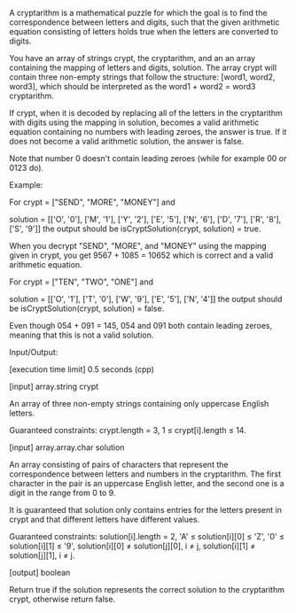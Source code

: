 A cryptarithm is a mathematical puzzle for which the goal is to find the correspondence between letters and digits, such that the given arithmetic equation consisting of letters holds true when the letters are converted to digits.

You have an array of strings crypt, the cryptarithm, and an an array containing the mapping of letters and digits, solution. The array crypt will contain three non-empty strings that follow the structure: [word1, word2, word3], which should be interpreted as the word1 + word2 = word3 cryptarithm.

If crypt, when it is decoded by replacing all of the letters in the cryptarithm with digits using the mapping in solution, becomes a valid arithmetic equation containing no numbers with leading zeroes, the answer is true. If it does not become a valid arithmetic solution, the answer is false.

Note that number 0 doesn't contain leading zeroes (while for example 00 or 0123 do).

Example:

For crypt = ["SEND", "MORE", "MONEY"] and

solution = [['O', '0'],
            ['M', '1'],
            ['Y', '2'],
            ['E', '5'],
            ['N', '6'],
            ['D', '7'],
            ['R', '8'],
            ['S', '9']]
the output should be
isCryptSolution(crypt, solution) = true.

When you decrypt "SEND", "MORE", and "MONEY" using the mapping given in crypt, you get 9567 + 1085 = 10652 which is correct and a valid arithmetic equation.

For crypt = ["TEN", "TWO", "ONE"] and

solution = [['O', '1'],
            ['T', '0'],
            ['W', '9'],
            ['E', '5'],
            ['N', '4']]
the output should be
isCryptSolution(crypt, solution) = false.

Even though 054 + 091 = 145, 054 and 091 both contain leading zeroes, meaning that this is not a valid solution.

Input/Output:

[execution time limit] 0.5 seconds (cpp)

[input] array.string crypt

An array of three non-empty strings containing only uppercase English letters.

Guaranteed constraints:
crypt.length = 3,
1 ≤ crypt[i].length ≤ 14.

[input] array.array.char solution

An array consisting of pairs of characters that represent the correspondence between letters and numbers in the cryptarithm. The first character in the pair is an uppercase English letter, and the second one is a digit in the range from 0 to 9.

It is guaranteed that solution only contains entries for the letters present in crypt and that different letters have different values.

Guaranteed constraints:
solution[i].length = 2,
'A' ≤ solution[i][0] ≤ 'Z',
'0' ≤ solution[i][1] ≤ '9',
solution[i][0] ≠ solution[j][0], i ≠ j,
solution[i][1] ≠ solution[j][1], i ≠ j.

[output] boolean

Return true if the solution represents the correct solution to the cryptarithm crypt, otherwise return false.